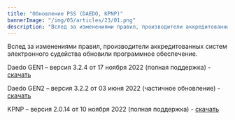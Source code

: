 ```yaml
---
title: "Обновление PSS (DAEDO, KPNP)"
bannerImage: "/img/05/articles/23/01.png"
description: "Вслед за изменениями правил, производители аккредитованных систем электронного судейства обновили программное обеспечение. Daedo GEN1 – версия 3.2.4 от 17 ноября 2022 (полная поддержка). Daedo GEN2 – версия 3.2.2 от 03 июня 2022 (частичное обновление)."
---
```


Вслед за изменениями правил, производители аккредитованных систем электронного судейства обновили программное обеспечение.

Daedo GEN1 – версия 3.2.4 от 17 ноября 2022 (полная поддержка) - [скачать](/02-docs/pss)

Daedo GEN2 – версия 3.2.2 от 03 июня 2022 (частичное обновление) - [скачать](/02-docs/pss)

KPNP – версия 2.0.14 от 10 ноября 2022 (полная поддержка) - [скачать](/02-docs/pss)
